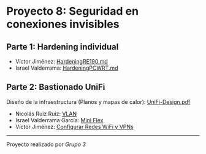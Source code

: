 # Proyecto 8: Seguridad en conexiones invisibles

## Parte 1: Hardening individual

- Víctor Jiménez: [HardeningRE190.md](./Victor/HardeningRE190.md)
- Israel Valderrama: [HardeningPCWRT.md](./Israel/Individual/HardeningPCWRT.md)

## Parte 2: Bastionado UniFi

Diseño de la infraestructura (Planos y mapas de calor): [UniFi-Design.pdf](UniFi-Design.pdf)

- Nicolás Ruiz Ruiz: [VLAN](./ñop)
- Israel Valderrama García: [Mini Flex](./Israel/Grupal/Mini-Flex.md)
- Víctor Jiménez: [Configurar Redes WiFi y VPNs](https://app.tango.us/app/workflow/Setting-Up-UniFi-WiFi-and-VPN-Network-8fe7386bf1b148c0bee9708b3ad0941d)

---

Proyecto realizado por _Grupo 3_
